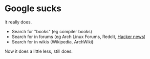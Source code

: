 # Google sucks

It really does.

- Search for "books" (eg compiler books)
- Search for in forums (eg Arch Linux Forums, Reddit, [Hacker news](https://hn.algolia.com))
- Search for in wikis (Wikipedia, ArchWiki)

Now it does a little less, still does.
